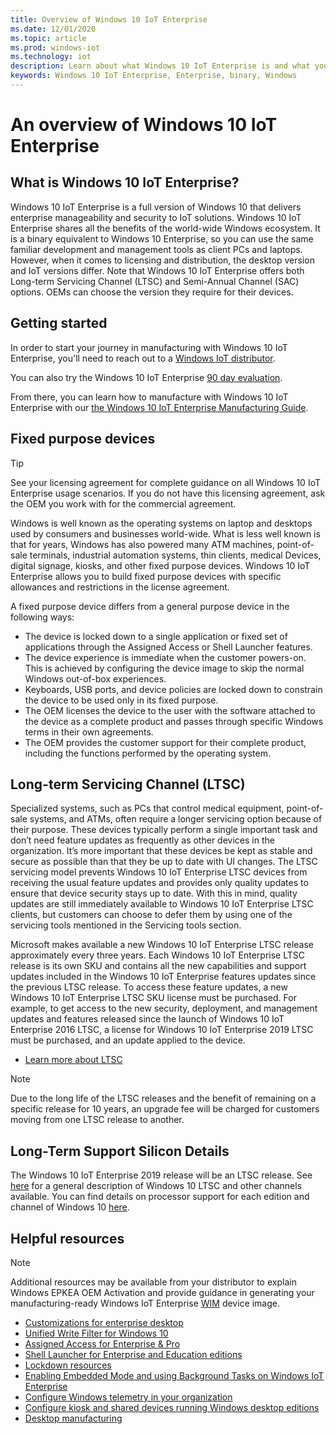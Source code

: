 ```yaml
---
title: Overview of Windows 10 IoT Enterprise
ms.date: 12/01/2020
ms.topic: article
ms.prod: windows-iot
ms.technology: iot
description: Learn about what Windows 10 IoT Enterprise is and what you can do with it.
keywords: Windows 10 IoT Enterprise, Enterprise, binary, Windows
---
```


# An overview of Windows 10 IoT Enterprise

## What is Windows 10 IoT Enterprise?
Windows 10 IoT Enterprise is a full version of Windows 10 that delivers enterprise manageability and security to IoT solutions. Windows 10 IoT Enterprise shares all the benefits of the world-wide Windows ecosystem. It is a binary equivalent to Windows 10 Enterprise, so you can use the same familiar development and management tools as client PCs and laptops.  However, when it comes to licensing and distribution, the desktop version and IoT versions differ. Note that Windows 10 IoT Enterprise offers both Long-term Servicing Channel (LTSC) and Semi-Annual Channel (SAC) options. OEMs can choose the version they require for their devices.

## Getting started

In order to start your journey in manufacturing with Windows 10 IoT Enterprise, you'll need to reach out to a [Windows IoT distributor](https://aka.ms/IoTDistributorList).

You can also try the Windows 10 IoT Enterprise [90 day evaluation](https://www.microsoft.com/evalcenter/evaluate-windows-10-enterprise).

From there, you can learn how to manufacture with Windows 10 IoT Enterprise with our [the Windows 10 IoT Enterprise Manufacturing Guide](/windows-hardware/manufacture/desktop/iot-ent-overview).

## Fixed purpose devices

> [!TIP]
> See your licensing agreement for complete guidance on all Windows 10 IoT Enterprise usage scenarios. If you do not have this licensing agreement, ask the OEM you work with for the commercial agreement.

Windows is well known as the operating systems on laptop and desktops used by consumers and businesses world-wide.  What is less well known is that for years, Windows has also powered many ATM machines, point-of-sale terminals, industrial automation systems, thin clients, medical Devices, digital signage, kiosks, and other fixed purpose devices.  Windows 10 IoT Enterprise allows you to build fixed purpose devices with specific allowances and restrictions in the license agreement.  

A fixed purpose device differs from a general purpose device in the following ways:  
* The device is locked down to a single application or fixed set of applications through the Assigned Access or Shell Launcher features.  
* The device experience is immediate when the customer powers-on. This is achieved by configuring the device image to skip the normal Windows out-of-box experiences.
* Keyboards, USB ports, and device policies are locked down to constrain the device to be used only in its fixed purpose.  
* The OEM licenses the device to the user with the software attached to the device as a complete product and passes through specific Windows terms in their own agreements.
* The OEM provides the customer support for their complete product, including the functions performed by the operating system.

## Long-term Servicing Channel (LTSC)

Specialized systems, such as PCs that control medical equipment, point-of-sale systems, and ATMs, often require a longer servicing option because of their purpose. These devices typically perform a single important task and don’t need feature updates as frequently as other devices in the organization. It’s more important that these devices be kept as stable and secure as possible than that they be up to date with UI changes. The LTSC servicing model prevents Windows 10 IoT Enterprise LTSC devices from receiving the usual feature updates and provides only quality updates to ensure that device security stays up to date. With this in mind, quality updates are still immediately available to Windows 10 IoT Enterprise LTSC clients, but customers can choose to defer them by using one of the servicing tools mentioned in the Servicing tools section.

Microsoft makes available a new Windows 10 IoT Enterprise LTSC release approximately every three years. Each Windows 10 IoT Enterprise LTSC release is its own SKU and contains all the new capabilities and support updates included in the Windows 10 IoT Enterprise features updates since the previous LTSC release. To access these feature updates, a new Windows 10 IoT Enterprise LTSC SKU license must be purchased. For example, to get access to the new security, deployment, and management updates and features released since the launch of Windows 10 IoT Enterprise 2016 LTSC, a license for Windows 10 IoT Enterprise 2019 LTSC must be purchased, and an update applied to the device.

* [Learn more about LTSC](/windows/deployment/update/waas-overview#long-term-servicing-channel)

> [!NOTE]
> Due to the long life of the LTSC releases and the benefit of remaining on a specific release for 10 years, an upgrade fee will be charged for customers moving from one LTSC release to another.

## Long-Term Support Silicon Details

The Windows 10 IoT Enterprise 2019 release will be an LTSC release. See [here](/windows/whats-new/ltsc) for a general description of Windows 10 LTSC and other channels available. You can find details on processor support for each edition and channel of Windows 10 [here](/windows-hardware/design/minimum/windows-processor-requirements#windows-iot-enterprise--embedded-processor-table).

## Helpful resources
> [!NOTE]
> Additional resources may be available from your distributor to explain Windows EPKEA OEM Activation and provide guidance in generating your manufacturing-ready Windows IoT Enterprise [WIM](/previous-versions/msdn10/dd861280(v=msdn.10)) device image.

* [Customizations for enterprise desktop](/windows-hardware/customize/enterprise/enterprise-custom-portal)
* [Unified Write Filter for Windows 10](/windows-hardware/customize/enterprise/unified-write-filter)
* [Assigned Access for Enterprise & Pro](/windows-hardware/customize/enterprise/assigned-access)
* [Shell Launcher for Enterprise and Education editions](/windows-hardware/customize/enterprise/shell-launcher)
* [Lockdown resources](/windows-hardware/customize/enterprise/create-a-kiosk-image)
* [Enabling Embedded Mode and using Background Tasks on Windows IoT Enterprise](/windows/iot-core/develop-your-app/embeddedmode)
* [Configure Windows telemetry in your organization](/windows/configuration/configure-windows-telemetry-in-your-organization)
* [Configure kiosk and shared devices running Windows desktop editions](/windows/configuration/kiosk-shared-pc)
* [Desktop manufacturing](/windows-hardware/manufacture/desktop/)